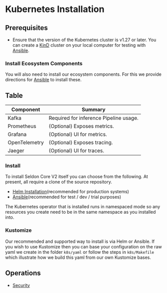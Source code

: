 # Kubernetes Installation

## Prerequisites

* Ensure that the version of the Kubernetes cluster is v1.27 or later. You can create a [KinD](https://kind.sigs.k8s.io/docs/user/quick-start/#installation) cluster on your local computer  for testing with [Ansible](ansible.md). 

### Install Ecosystem Components

You will also need to install our ecosystem components. For this we provide directions for [Ansible](ansible.md) to install these.


## Table

| Component  | Summary |
| - | - |
| Kafka | Required for inference Pipeline usage. |
| Prometheus | (Optional) Exposes metrics. |
| Grafana | (Optional) UI for metrics. |
| OpenTelemetry | (Optional) Exposes tracing. |
| Jaeger | (Optional) UI for traces. |


### Install

To install Seldon Core V2 itself you can choose from the following. At present, all require a
clone of the source repository.

* [Helm Installation](helm.md)(recommended for production systems)
* [Ansible](ansible.md)(recommended for test / dev / trial purposes)

The Kubernetes operator that is installed runs in namespaced mode so any resources you create
need to be in the same namespace as you installed into.

### Kustomize

Our recommended and supported way to install is via Helm or Ansible. If you wish to use Kustomize
then you can base your configuration on the raw yaml we create in the folder `k8s/yaml` or follow
the steps in `k8s/Makefile` which illustrate how we build this yaml from our own Kustomize bases.

## Operations

* [Security](security/README.md)
